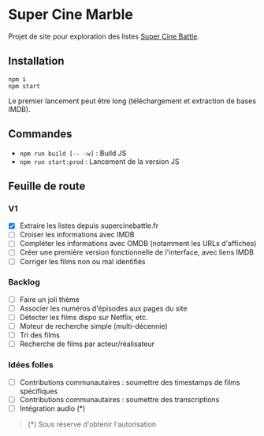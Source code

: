 # Super Cine Marble

Projet de site pour exploration des listes [Super Cine Battle](https://www.supercinebattle.fr/).

## Installation

```
npm i
npm start
```

Le premier lancement peut être long (téléchargement et extraction de bases IMDB).

## Commandes

* `npm run build [-- -w]` : Build JS
* `npm run start:prod` : Lancement de la version JS

## Feuille de route

### V1

- [x] Extraire les listes depuis supercinebattle.fr
- [ ] Croiser les informations avec IMDB
- [ ] Compléter les informations avec OMDB (notamment les URLs d'affiches)
- [ ] Créer une première version fonctionnelle de l'interface, avec liens IMDB
- [ ] Corriger les films non ou mal identifiés

### Backlog

- [ ] Faire un joli thème
- [ ] Associer les numéros d'épisodes aux pages du site
- [ ] Détecter les films dispo sur Netflix, etc.
- [ ] Moteur de recherche simple (multi-décennie)
- [ ] Tri des films
- [ ] Recherche de films par acteur/réalisateur

### Idées folles

- [ ] Contributions communautaires : soumettre des timestamps de films spécifiques
- [ ] Contributions communautaires : soumettre des transcriptions
- [ ] Intégration audio (*)

> (*) Sous réserve d'obtenir l'autorisation
